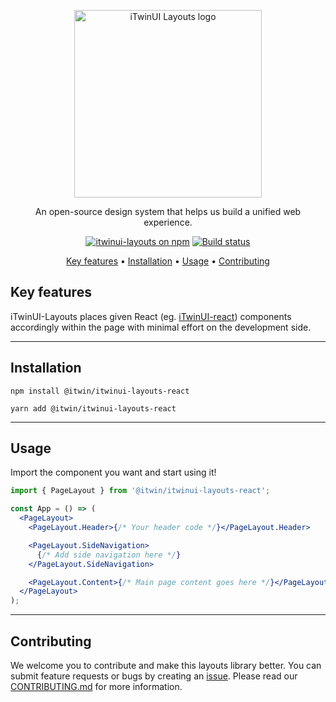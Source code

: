 <p align="center">
  <img src="https://itwin.github.io/iTwinUI-layouts/logo.png" alt="iTwinUI Layouts logo" style="width: 300px;"/>
</p>

<p align="center">An open-source design system that helps us build a unified web experience.</p>
  
<div align="center">
  
  [![itwinui-layouts on npm](https://img.shields.io/npm/v/@itwin/itwinui-layouts-react)](https://www.npmjs.com/package/@itwin/itwinui-layouts-react)
  [![Build status](https://github.com/iTwin/iTwinUI-layouts/actions/workflows/build.yml/badge.svg?branch=main)](https://github.com/iTwin/iTwinUI-layouts/actions/workflows/build.yml?query=branch%3Amain)

</div>
<div align="center">
  
  [Key features](#key-features) • [Installation](#Installation) • [Usage](#Usage) • [Contributing](#contributing)

</div>

## Key features

iTwinUI-Layouts places given React (eg. [iTwinUI-react](https://github.com/iTwin/iTwinUI-react)) components accordingly within the page with minimal effort on the development side.

---

## Installation

```
npm install @itwin/itwinui-layouts-react
```

```
yarn add @itwin/itwinui-layouts-react
```

---

## Usage

Import the component you want and start using it!

```jsx
import { PageLayout } from '@itwin/itwinui-layouts-react';

const App = () => (
  <PageLayout>
    <PageLayout.Header>{/* Your header code */}</PageLayout.Header>

    <PageLayout.SideNavigation>
      {/* Add side navigation here */}
    </PageLayout.SideNavigation>

    <PageLayout.Content>{/* Main page content goes here */}</PageLayout.Content>
  </PageLayout>
);
```

---

## Contributing

We welcome you to contribute and make this layouts library better. You can submit feature requests or bugs by creating an [issue](https://github.com/iTwin/iTwinUI-layouts/issues).
Please read our [CONTRIBUTING.md](https://github.com/iTwin/iTwinUI-layouts/blob/main/CONTRIBUTING.md) for more information.
